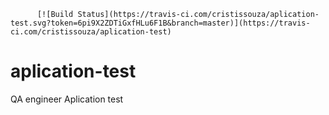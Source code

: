           [![Build Status](https://travis-ci.com/cristissouza/aplication-test.svg?token=6pi9X2ZDTiGxfHLu6F1B&branch=master)](https://travis-ci.com/cristissouza/aplication-test)

# aplication-test
QA engineer Aplication test
